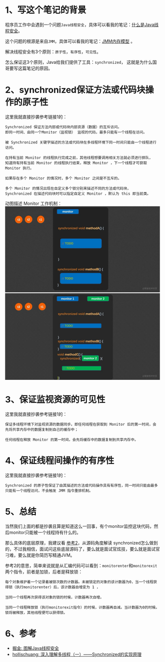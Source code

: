 # 1、写这个笔记的背景
程序员工作中会遇到一个问题`Java线程安全`，具体可以看我的笔记：[什么是Java线程安全](https://fatpo.github.io/#/JVM/Java线程/什么是Java线程安全)。

这个问题的根源是来自`JMM`，具体可以看我的笔记：[JMM内存模型](https://fatpo.github.io/#/JVM/JVM整体架构/JMM内存模型) 。

解决线程安全有3个原则：`原子性`，`有序性`，`可见性`。

怎么保证这3个原则，Java给我们提供了工具：`synchronized`， 这就是为什么国哥要写这篇笔记的原因。


# 2、synchronized保证方法或代码块操作的原子性
这里我就直接抄袭参考链接1的：
```text
Synchronized 保证⽅法内部或代码块内部资源（数据）的互斥访问。
即同⼀时间、由同⼀个Monitor（监视锁） 监视的代码，最多只能有⼀个线程在访问。

被 Synchronized 关键字描述的方法或代码块在多线程环境下同一时间只能由一个线程进行访问。

在持有当前 Monitor 的线程执行完成之前，其他线程想要调用相关方法就必须进行排队，
知道持有持有当前 Monitor 的线程执行结束，释放 Monitor ，下一个线程才可获取 Monitor 执行。

如果存在多个 Monitor 的情况时，多个 Monitor 之间是不互斥的。

多个 Monitor 的情况出现在自定义多个锁分别来描述不同的方法或代码块，
Synchronized 在描述代码块时可以指定自定义 Monitor ，默认为 this 即当前类。
```

动图描述 Monitor 工作机制：
![](imgs/synchronized-monitor-1.awebp)
![](imgs/synchronized-monitor-2.awebp)



# 3、保证监视资源的可见性
这里我就直接抄袭参考链接1的：
```text
保证多线程环境下对监视资源的数据同步。即任何线程在获取到 Monitor 后的第⼀时间，会先将共享内存中的数据复制到⾃⼰的缓存中；

任何线程在释放 Monitor 的第⼀时间，会先将缓存中的数据复制到共享内存中。
```

# 4、保证线程间操作的有序性
这里我就直接抄袭参考链接1的：
```text
Synchronized 的原子性保证了由其描述的方法或代码操作具有有序性，同一时间只能由最多只能有一个线程访问，不会触发 JMM 指令重排机制。
```

# 5、总结
当然我们上面的都是抄袭且算是知道这么一回事，有个monitor监控这块代码，然后monitor只能被一个线程持有什么的。

那么具体的底层原理，我建议看 [参考2](http://www.hollischuang.com/archives/1883)，从源码角度解读 synchronized怎么做到的，不过我相信，面试问这些底层源码了，要么就是面试官炫技，要么就是面试官刁难，要么就是你简历写精通JVM。

参考2的意思，简单来说就是从汇编代码可以看到：`monitorenter`和`monitorexit`两个指令，前者是加锁，后者是释放锁：
```text
每个对象维护着一个记录着被锁次数的计数器。未被锁定的对象的该计数器为0，当一个线程获得锁（执行monitorenter）后，该计数器自增变为 1 ，

当同一个线程再次获得该对象的锁的时候，计数器再次自增。

当同一个线程释放锁（执行monitorexit指令）的时候，计数器再自减。当计数器为0的时候。锁将被释放，其他线程便可以获得锁。
```

# 6、参考
* [掘金: 图解Java线程安全](https://juejin.cn/post/6844903890224152584?share_token=5a50f615-9135-4e98-83a8-a062ff673f7b)
* [hollischuang: 深入理解多线程（一）——Synchronized的实现原理](http://www.hollischuang.com/archives/1883)
